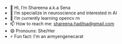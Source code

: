 - 👋 Hi, I’m Shareena a.k.a Sena
- 👀 I’m specialize in neuroscience and interested in AI
- 🌱 I’m currently learning opencv rn
- 📫 How to reach me: shareena.haditsa@gmail.com
- 😄 Pronouns: She/Her
- ⚡ Fun fact: I'm an armyengenecarat
